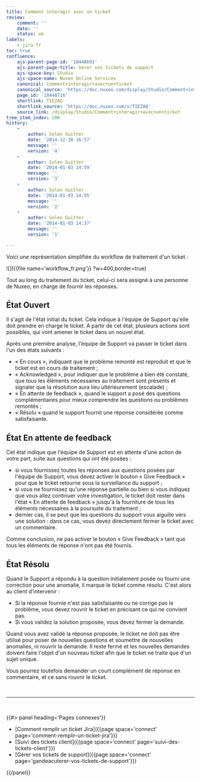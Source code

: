 ```yaml
---
title: Comment interagir avec un ticket
review:
    comment: ''
    date: ''
    status: ok
labels:
    - jira-fr
toc: true
confluence:
    ajs-parent-page-id: '18448691'
    ajs-parent-page-title: Gérer vos tickets de support
    ajs-space-key: Studio
    ajs-space-name: Nuxeo Online Services
    canonical: Comment+interagir+avec+un+ticket
    canonical_source: 'https://doc.nuxeo.com/display/Studio/Comment+interagir+avec+un+ticket'
    page_id: '18448716'
    shortlink: TIEZAQ
    shortlink_source: 'https://doc.nuxeo.com/x/TIEZAQ'
    source_link: /display/Studio/Comment+interagir+avec+un+ticket
tree_item_index: 200
history:
    -
        author: Solen Guitter
        date: '2014-12-30 16:57'
        message: ''
        version: '4'
    -
        author: Solen Guitter
        date: '2014-01-03 14:59'
        message: ''
        version: '3'
    -
        author: Solen Guitter
        date: '2014-01-03 14:55'
        message: ''
        version: '2'
    -
        author: Solen Guitter
        date: '2014-01-03 14:37'
        message: ''
        version: '1'

---
```

Voici une repr&eacute;sentation simplifi&eacute;e du workflow de traitement d'un ticket :

![]({{file name='workflow_fr.png'}} ?w=400,border=true)

Tout au long du traitement du ticket, celui-ci sera assign&eacute; &agrave; une personne de Nuxeo, en charge de fournir les r&eacute;ponses.

## &Eacute;tat Ouvert

Il s'agit de l'&eacute;tat initial du ticket. Cela indique &agrave; l'&eacute;quipe de Support qu'elle doit prendre en charge le ticket. A partir de cet &eacute;tat, plusieurs actions sont possibles, qui vont amener le ticket dans un nouvel &eacute;tat.

Apr&egrave;s une premi&egrave;re analyse, l'&eacute;quipe de Support va passer le ticket dans l'un des &eacute;tats suivants :

*   &laquo; En cours &raquo;, indiquant que le probl&egrave;me remont&eacute; est reproduit et que le ticket est en cours de traitement ;
*   &laquo; Acknowledged &raquo;, pour indiquer que le probl&egrave;me a bien &eacute;t&eacute; constat&eacute;, que tous les &eacute;l&eacute;ments n&eacute;cessaires au traitement sont pr&eacute;sents et signaler que la r&eacute;solution aura lieu ult&eacute;rieurement (escalade) ;
*   &laquo; En attente de feedback &raquo;, quand le support a pos&eacute; des questions compl&eacute;mentaires pour mieux comprendre les questions ou probl&egrave;mes remont&eacute;s ;
*   &laquo; R&eacute;solu &raquo; quand le support fournit une r&eacute;ponse consid&eacute;r&eacute;e comme satisfaisante.

## &Eacute;tat En attente de feedback

Cet &eacute;tat indique que l'&eacute;quipe de Support est en attente d'une action de votre part, suite aux questions qui ont &eacute;t&eacute; pos&eacute;es :

*   si vous fournissez toutes les r&eacute;ponses aux questions pos&eacute;es par l'&eacute;quipe de Support, vous devez activer le bouton &laquo; Give Feedback &raquo; pour que le ticket retourne sous la surveillance du support ;
*   si vous ne fournissez qu'une r&eacute;ponse partielle ou bien si vous indiquez que vous allez continuer votre investigation, le ticket doit rester dans l'&eacute;tat &laquo; En attente de feedback &raquo; jusqu'&agrave; la fourniture de tous les &eacute;l&eacute;ments n&eacute;cessaires &agrave; la poursuite du traitement ;
*   dernier cas, il se peut que les questions du support vous aiguille vers une solution : dans ce cas, vous devez directement fermer le ticket avec un commentaire.

Comme conclusion, ne pas activer le bouton &laquo; Give Feedback &raquo; tant que tous les &eacute;l&eacute;ments de r&eacute;ponse n'ont pas &eacute;t&eacute; fournis.

## &Eacute;tat R&eacute;solu

Quand le Support a r&eacute;pondu &agrave; la question initialement pos&eacute;e ou fourni une correction pour une anomalie, il marque le ticket comme r&eacute;solu. C'est alors au client d'intervenir :

*   Si la r&eacute;ponse fournie n'est pas satisfaisante ou ne corrige pas le probl&egrave;me, vous devez rouvrir le ticket en pr&eacute;cisant ce qui ne convient pas.
*   Si vous validez la solution propos&eacute;e, vous devez fermer la demande.

Quand vous avez valid&eacute; la r&eacute;ponse propos&eacute;e, le ticket ne doit pas &ecirc;tre utilis&eacute; pour poser de nouvelles questions et soumettre de nouvelles anomalies, ni rouvrir la demande. Il reste ferm&eacute; et les nouvelles demandes doivent faire l'objet d'un nouveau ticket afin que le ticket ne traite que d'un sujet unique.

Vous pourrez toutefois demander un court compl&eacute;ment de r&eacute;ponse en commentaire, et ce sans rouvrir le ticket.

&nbsp;

* * *

&nbsp;

<div class="row" data-equalizer data-equalize-on="medium"><div class="column medium-6">{{#> panel heading='Pages connexes'}}

*   [Comment remplir un ticket Jira]({{page space='connect' page='comment-remplir-un-ticket-jira'}})
*   [Suivi des tickets client]({{page space='connect' page='suivi-des-tickets-client'}})
*   [Gérer vos tickets de support]({{page space='connect' page='gandeacuterer-vos-tickets-de-support'}})

{{/panel}}</div><div class="column medium-6">

&nbsp;

</div></div>
